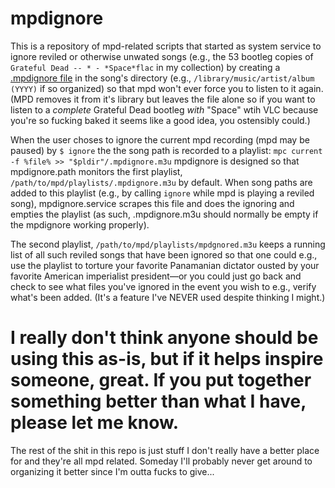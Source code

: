 # mpdignore
This is a repository of mpd-related scripts that started as system service to ignore reviled or otherwise unwated songs (e.g., the 53 bootleg copies of `Grateful Dead -- * - *Space*flac` in my collection) by creating a [.mpdignore file]([url](https://mpd.readthedocs.io/en/latest/user.html#the-music-directory-and-the-database:~:text=mpdignore)) in the song's directory (e.g., `/library/music/artist/album (YYYY)` if so organized) so that mpd won't ever force you to listen to it again.  (MPD removes it from it's library but leaves the file alone so if you want to listen to a _complete_ Grateful Dead bootleg _with_ "Space" wtih VLC because you're so fucking baked it seems like a good idea, you ostensibly could.)

When the user choses to ignore the current mpd recording (mpd may be paused) by `$ ignore` the the song path is recorded to a playlist: `mpc current -f %file% >> "$pldir"/.mpdignore.m3u` 
mpdignore is designed so that mpdignore.path monitors the first playlist, `/path/to/mpd/playlists/.mpdignore.m3u` by default.  When song paths are added to this playlist (e.g., by calling `ignore` while mpd is playing a reviled song), mpdignore.service scrapes this file and does the ignoring and empties the playlist (as such, .mpdignore.m3u should normally be empty if the mpdignore working properly).  

The second playlist, `/path/to/mpd/playlists/mpdgnored.m3u` keeps a running list of all such reviled songs that have been ignored so that one could e.g., use the playlist to torture your favorite Panamanian dictator ousted by your favorite American imperialist president—or you could just go back and check to see what files you've ignored in the event you wish to e.g., verify what's been added.  (It's a feature I've NEVER used despite thinking I might.)

# I really don't think anyone should be using this as-is, but if it helps inspire someone, great.  If you put together something better than what I have, please let me know.


The rest of the shit in this repo is just stuff I don't really have a better place for and they're all mpd related.  Someday I'll probably never get around to organizing it better since I'm outta fucks to give...
